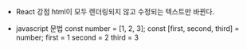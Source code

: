- React 강점
html이 모두 렌더링되지 않고 수정되는 텍스트만 바뀐다.

- javascript 문법
const number = [1, 2, 3];
const [first, second, third] = number;
first = 1
second = 2
third = 3